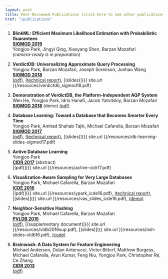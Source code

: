 ```yaml
---
layout: post
title: Peer-Reviewed Publications (click here to see other publications/talks)
href: "/publications"
---
```


1. **BlinkML: Efficient Maximum Likelihood Estimation with Probabilistic Guarantees**  
   **[SIGMOD 2019](http://sigmod2019.org/)**  
   Yongjoo Park, Jingyi Qing, Xiaoyang Shen, Barzan Mozafari  
   *(camera-ready is in preparation)*

1. **VerdictDB: Universalizing Approximate Query Processing**  
   Yongjoo Park, Barzan Mozafari, Joseph Sorenson, Junhao Wang  
   **[SIGMOD 2018](http://sigmod2018.org/)**  
   [(pdf)](https://dl.acm.org/citation.cfm?id=3196905),
   [(technical report)](https://arxiv.org/abs/1804.00770),
   [(slides)]({{ site.url }}/resources/verdictdb_sigmod18.pdf)

1. **Demonstration of VerdictDB, the Platform-Independent AQP System**  
   Wen He, Yongjoo Park, Idris Hanafi, Jacob Yatvitskiy, Barzan Mozafari  
   **[SIGMOD 2018](http://sigmod2018.org/)** (demo)
   [(pdf)](https://dl.acm.org/citation.cfm?id=3193538)

1. **Database Learning: Toward a Database that Becomes Smarter Every Time**  
   Yongjoo Park, Amhad Shahab Tajik, Michael Cafarella, Barzan Mozafari  
   **[SIGMOD 2017](http://sigmod2017.org/)**  
   [(pdf)](http://dl.acm.org/citation.cfm?doid=3035918.3064013),
   [(technical report)](https://arxiv.org/abs/1703.05468),
   [(slides)]({{ site.url }}/resources/db-learning-slides-sigmod17.pdf)

1. **Active Database Learning**  
   Yongjoo Park  
   **[CIDR 2017](http://cidrdb.org/cidr2017/)** (abstract)  
   [(pdf)]({{ site.url }}/resources/active-cidr17.pdf)

1. **Visualization-Aware Sampling for Very Large Databases**  
   Yongjoo Park, Michael Cafarella, Barzan Mozafari  
   **[ICDE 2016](http://icde2016.fi/)**  
   [(pdf)]({{ site.url }}/resources/ypark_icde16.pdf),
   [(technical report)](http://arxiv.org/abs/1510.03921),
   [(slides)]({{ site.url }}/resources/vas_slides_icde16.pdf),
   [(demo)](http://yongjoopark.com/vas/)

1. **Neighbor-Sensitive Hashing**  
   Yongjoo Park, Michael Cafarella, Barzan Mozafari  
   **[PVLDB 2015](http://vldb2016.persistent.com/)**  
   [(pdf)](http://www.vldb.org/pvldb/vol9/p144-park.pdf),
   [(supplementary document)]({{ site.url }}/resources/vldb2016sup.pdf),
   [(slides)]({{ site.url }}/resources/nsh-slides-vldb16.pdf),
   [(code)](https://github.com/pyongjoo/nsh)

1. **Brainwash: A Data System for Feature Engineering**  
   Michael Anderson, Dolan Antenucci, Victor Bittorf, Matthew Burgess, Michael Cafarella,
   Arun Kumar, Feng Niu, Yongjoo Park, Christopher Ré, Ce Zhang  
   **[CIDR 2013](http://cidrdb.org/cidr2013/)**  
   [(pdf)](http://web.eecs.umich.edu/~michjc/papers/mythical_man.pdf)
